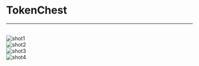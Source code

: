 # TokenChest
------------
<br/>![shot1](screenshots/shot1.png)
<br/>![shot2](screenshots/shot2.png)
<br/>![shot3](screenshots/shot3.png)
<br/>![shot4](screenshots/shot4.png)